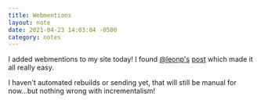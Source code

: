 ```yaml
---
title: Webmentions
layout: note
date: 2021-04-23 14:03:04 -0500
category: notes
---
```

I added webmentions to my site today! I found [@leonp's](https://micro.blog/leonp) [post](https://www.thisdaysportion.com/posts/adding-webmentions-to-jekyll-an-overview/) which made it all really easy. 

I haven't automated rebuilds or sending yet, that will still be manual for now...but nothing wrong with incrementalism!